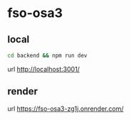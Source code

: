 # fso-osa3

## local

```bash
cd backend && npm run dev
```

url <http://localhost:3001/>

## render

url <https://fso-osa3-zg1j.onrender.com/>
